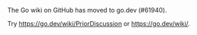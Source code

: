 The Go wiki on GitHub has moved to go.dev (#61940).

Try <https://go.dev/wiki/PriorDiscussion> or <https://go.dev/wiki/>.

